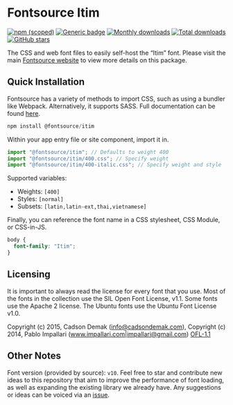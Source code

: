 # Fontsource Itim

[![npm (scoped)](https://img.shields.io/npm/v/@fontsource/itim?color=brightgreen)](https://www.npmjs.com/package/@fontsource/itim) [![Generic badge](https://img.shields.io/badge/fontsource-passing-brightgreen)](https://github.com/fontsource/fontsource) [![Monthly downloads](https://badgen.net/npm/dm/@fontsource/itim)](https://github.com/fontsource/fontsource) [![Total downloads](https://badgen.net/npm/dt/@fontsource/itim)](https://github.com/fontsource/fontsource) [![GitHub stars](https://img.shields.io/github/stars/fontsource/fontsource.svg?style=social&label=Star)](https://github.com/fontsource/fontsource/stargazers)

The CSS and web font files to easily self-host the “Itim” font. Please visit the main [Fontsource website](https://fontsource.org/fonts/itim) to view more details on this package.

## Quick Installation

Fontsource has a variety of methods to import CSS, such as using a bundler like Webpack. Alternatively, it supports SASS. Full documentation can be found [here](https://fontsource.org/docs/getting-started/introduction).

```javascript
npm install @fontsource/itim
```

Within your app entry file or site component, import it in.

```javascript
import "@fontsource/itim"; // Defaults to weight 400
import "@fontsource/itim/400.css"; // Specify weight
import "@fontsource/itim/400-italic.css"; // Specify weight and style

```

Supported variables:
- Weights: `[400]`
- Styles: `[normal]`
- Subsets: `[latin,latin-ext,thai,vietnamese]`

Finally, you can reference the font name in a CSS stylesheet, CSS Module, or CSS-in-JS.

```css
body {
  font-family: "Itim";
}
```

## Licensing
It is important to always read the license for every font that you use.
Most of the fonts in the collection use the SIL Open Font License, v1.1. Some fonts use the Apache 2 license. The Ubuntu fonts use the Ubuntu Font License v1.0.

Copyright (c) 2015, Cadson Demak (info@cadsondemak.com), Copyright (c) 2014, Pablo Impallari (www.impallari.com|impallari@gmail.com)
[OFL-1.1](http://scripts.sil.org/OFL)

## Other Notes
Font version (provided by source): `v10`.
Feel free to star and contribute new ideas to this repository that aim to improve the performance of font loading, as well as expanding the existing library we already have. Any suggestions or ideas can be voiced via an [issue](https://github.com/fontsource/fontsource/issues).
